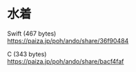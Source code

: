 水着
====
  
  
Swift (467 bytes)  
https://paiza.jp/poh/ando/share/36f90484  
  
C (343 bytes)  
https://paiza.jp/poh/ando/share/bacf4faf  
  
